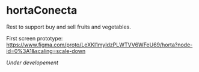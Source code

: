 # hortaConecta

Rest to support buy and sell fruits and vegetables.

First screen prototype: https://www.figma.com/proto/LeXKl1myIdzPLWTVV6WFeU69/horta?node-id=0%3A1&scaling=scale-down

_Under developement_
